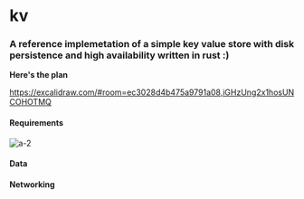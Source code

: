 # kv

### A reference implemetation of a simple key value store with disk persistence and high availability written in rust :)

**Here's the plan**

https://excalidraw.com/#room=ec3028d4b475a9791a08,iGHzUng2x1hosUNCOHOTMQ

#### Requirements

![a-2](https://github.com/ashupednekar/kv/assets/25405037/00c328d9-c9b7-497f-b39d-8dcb370e900f)



#### Data



#### Networking

